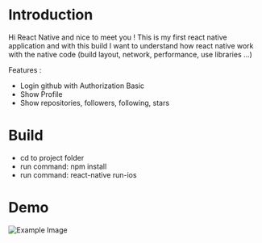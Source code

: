 
# Introduction
Hi React Native and nice to meet you ! 
This is my first react native application and with this build I want to understand how react native work with the native code (build layout, network, performance, use libraries ...)

Features : 
 - Login github with Authorization Basic
 - Show Profile
 - Show repositories, followers, following, stars

# Build
- cd to project folder
- run command: npm install
- run command: react-native run-ios

# Demo

![Example Image](https://raw.github.com/thanhniencung/React-Native-Github-Client/master/screenshots/demo.gif)
